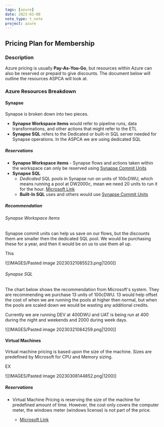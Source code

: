 ```yaml
---
tags: [azure]
date: 2023-03-08
note_type: t_note
project: azure
---
```


## Pricing Plan for Membership

### Description

Azure pricing is usually **Pay-As-You-Go**, but resources within Azure can also be reserved or prepaid to give discounts. The document below will outline the resources ASPCA will look at.

### Azure Resources Breakdown

#### Synapse

Synapse is broken down into two pieces.

* **Synapse Workspace items** would refer to pipeline runs, data transformations, and other actions that might refer to the ETL
* **Synapse SQL** refers to the Dedicated or built-in SQL server needed for Synapse operations. In the ASPCA we are using dedicated SQL

##### Reservations

* **Synapse Workspace items** - Synapse flows and actions taken within the workspace can only be reserved using [Synapse Commit Units](https://learn.microsoft.com/en-us/azure/cost-management-billing/reservations/synapse-analytics-pre-purchase-plan)
* **Synapse SQL**
	* *Dedicated* SQL pools in Synapse run on units of 100cDWU, which means running a pool at DW2000c, mean we need 20 units to run it for the hour. [Microsoft Link](https://learn.microsoft.com/en-us/azure/cost-management-billing/reservations/reservation-discount-azure-sql-dw)
	* **Built-In SQL** uses and others would use [Synapse Commit Units](https://learn.microsoft.com/en-us/azure/cost-management-billing/reservations/synapse-analytics-pre-purchase-plan)

##### Recommendation

###### Synapse Workspace Items

Synapse commit units can help us save on our flows, but the discounts them are smaller then the dedicated SQL pool. We would be purchasing these for a year, and then it would be on us to use them all up.

This 

![[IMAGES/Pasted image 20230321085523.png|1200]]

###### Synapse SQL

The chart below shows the recommendation from Microsoft's system. They are recommending we purchase 13 units of 100cDWU. 13 would help offset the cost of when we are running the pools at higher then normal, but when the pools are scaled down we would be wasting any additional credits.

Currently we are running DEV at 400DWU and UAT is being run at 400 during the night and weekends and 2000 during week days.



![[IMAGES/Pasted image 20230321084259.png|1200]]

#### Virtual Machines

Virtual machine pricing is based upon the size of the machine. Sizes are predefined by Microsoft for CPU and Memory sizing.

EX

![[IMAGES/Pasted image 20230308144852.png|1200]]

##### Reservations

* Virtual Machine Pricing is reserving the size of the machine for predefined amount of time. However, the cost only covers the computer meter, the windows meter (windows license) is not part of the price.

	- [Microsoft Link](https://learn.microsoft.com/en-us/azure/virtual-machines/prepay-reserved-vm-instances)


